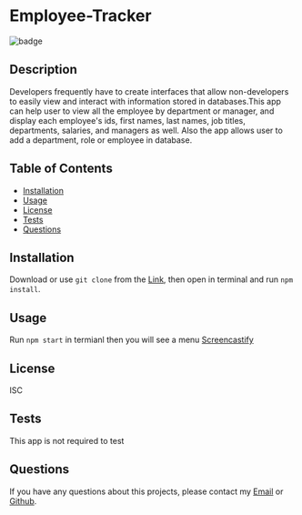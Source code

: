 # Employee-Tracker
  ![badge](https://img.shields.io/badge/license-ISC-brightgreen)<br />
  
  ## Description 
  Developers frequently have to create interfaces that allow non-developers to easily view and interact with information stored in databases.This app can help user to view all the employee by department or manager, and display each employee's ids, first names, last names, job titles, departments, salaries, and managers as well. Also the app allows user to add a department, role or employee in database.
  ## Table of Contents
  * [Installation](#installation)
  * [Usage](#usage)
  * [License](#license)
  * [Tests](#tests)
  * [Questions](#questions)
  
  ## Installation 
  Download or use `git clone` from the <a href="https://github.com/Timmmmma/Employee-Tracker.git">Link</a>, then open in terminal and run `npm install`.
  ## Usage 
  Run `npm start` in termianl then you will see a menu
  <a href="https://drive.google.com/file/d/1LCcbjl0V3Dt6pFeDAYEwbbpdDthXPzvZ/view?usp=sharing">Screencastify</a>
  ## License 
  ISC
  ## Tests
  This app is not required to test
  ## Questions
  If you have any questions about this projects, please contact my <a href="https://zhentian222@gmail.com">Email</a> or <a href="https://github.com/zhentian">Github</a>.
